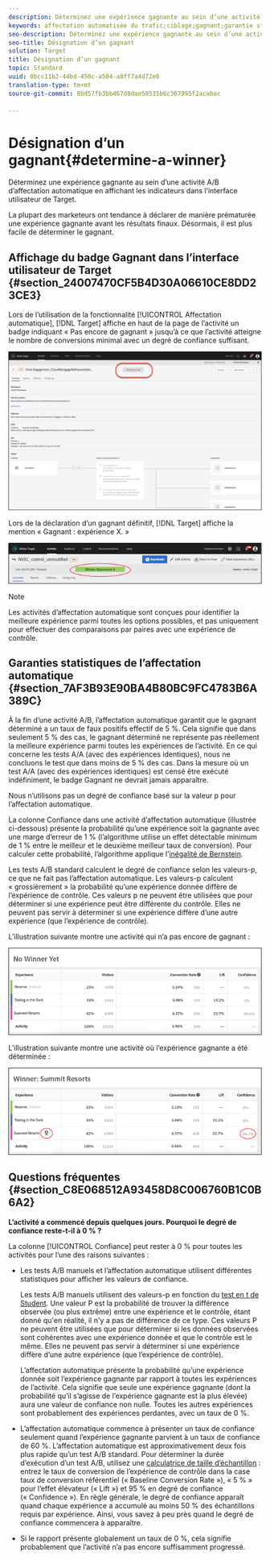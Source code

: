 ```yaml
---
description: Déterminez une expérience gagnante au sein d’une activité A/B d’affectation automatique en affichant les indicateurs dans l’interface utilisateur de Target.
keywords: affectation automatisée du trafic;ciblage;gagnant;garantie statistique;confiance;désignation d’un gagnant
seo-description: Déterminez une expérience gagnante au sein d’une activité A/B d’affectation automatique en affichant les indicateurs dans l’interface utilisateur de Target.
seo-title: Désignation d’un gagnant
solution: Target
title: Désignation d’un gagnant
topic: Standard
uuid: 0bcc11b2-44bd-450c-a504-a8ff7a4d72e6
translation-type: tm+mt
source-git-commit: 8bd57fb3bb467d8dae50535b6c367995f2acabac

---
```



# Désignation d’un gagnant{#determine-a-winner}

Déterminez une expérience gagnante au sein d’une activité A/B d’affectation automatique en affichant les indicateurs dans l’interface utilisateur de Target.

La plupart des marketeurs ont tendance à déclarer de manière prématurée une expérience gagnante avant les résultats finaux. Désormais, il est plus facile de déterminer le gagnant.

## Affichage du badge Gagnant dans l’interface utilisateur de Target {#section_24007470CF5B4D30A06610CE8DD23CE3}

Lors de l’utilisation de la fonctionnalité [!UICONTROL Affectation automatique], [!DNL Target] affiche en haut de la page de l’activité un badge indiquant « Pas encore de gagnant » jusqu’à ce que l’activité atteigne le nombre de conversions minimal avec un degré de confiance suffisant.

![Badge Sans gagnant](/help/c-activities/automated-traffic-allocation/assets/no-winner.png)

Lors de la déclaration d’un gagnant définitif, [!DNL Target] affiche la mention « Gagnant : expérience X. »

![](assets/auto_traffic_winner.png)

>[!NOTE]
>
>Les activités d’affectation automatique sont conçues pour identifier la meilleure expérience parmi toutes les options possibles, et pas uniquement pour effectuer des comparaisons par paires avec une expérience de contrôle.

## Garanties statistiques de l’affectation automatique {#section_7AF3B93E90BA4B80BC9FC4783B6A389C}

À la fin d’une activité A/B, l’affectation automatique garantit que le gagnant déterminé a un taux de faux positifs effectif de 5 %. Cela signifie que dans seulement 5 % des cas, le gagnant déterminé ne représente pas réellement la meilleure expérience parmi toutes les expériences de l’activité. En ce qui concerne les tests A/A (avec des expériences identiques), nous ne concluons le test que dans moins de 5 % des cas. Dans la mesure où un test A/A (avec des expériences identiques) est censé être exécuté indéfiniment, le badge Gagnant ne devrait jamais apparaître.

Nous n’utilisons pas un degré de confiance basé sur la valeur p pour l’affectation automatique.

La colonne Confiance dans une activité d’affectation automatique (illustrée ci-dessous) présente la probabilité qu’une expérience soit la gagnante avec une marge d’erreur de 1 % (l’algorithme utilise un effet détectable minimum de 1 % entre le meilleur et le deuxième meilleur taux de conversion). Pour calculer cette probabilité, l’algorithme applique l’[inégalité de Bernstein](https://en.wikipedia.org/wiki/Bernstein_inequalities_(probability_theory)).

Les tests A/B standard calculent le degré de confiance selon les valeurs-p, ce que ne fait pas l’affectation automatique. Les valeurs-p calculent « grossièrement » la probabilité qu’une expérience donnée diffère de l’expérience de contrôle. Ces valeurs p ne peuvent être utilisées que pour déterminer si une expérience peut être différente du contrôle. Elles ne peuvent pas servir à déterminer si une expérience diffère d’une autre expérience (que l’expérience de contrôle).

L’illustration suivante montre une activité qui n’a pas encore de gagnant :

![](assets/no_winner.png)

L’illustration suivante montre une activité où l’expérience gagnante a été déterminée :

![](assets/winner_found.png)

## Questions fréquentes {#section_C8E068512A93458D8C006760B1C0B6A2}

**L’activité a commencé depuis quelques jours. Pourquoi le degré de confiance reste-t-il à 0 % ?**

La colonne [!UICONTROL Confiance] peut rester à 0 % pour toutes les activités pour l’une des raisons suivantes :

* Les tests A/B manuels et l’affectation automatique utilisent différentes statistiques pour afficher les valeurs de confiance.

   Les tests A/B manuels utilisent des valeurs-p en fonction du [test en t de Student](https://en.wikipedia.org/wiki/Student%27s_t-test). Une valeur P est la probabilité de trouver la différence observée (ou plus extrême) entre une expérience et le contrôle, étant donné qu&#39;en réalité, il n&#39;y a pas de différence de ce type. Ces valeurs P ne peuvent être utilisées que pour déterminer si les données observées sont cohérentes avec une expérience donnée et que le contrôle est le même. Elles ne peuvent pas servir à déterminer si une expérience diffère d’une autre expérience (que l’expérience de contrôle).

   L’affectation automatique présente la probabilité qu’une expérience donnée soit l’expérience gagnante par rapport à toutes les expériences de l’activité. Cela signifie que seule une expérience gagnante (dont la probabilité qu’il s’agisse de l’expérience gagnante est la plus élevée) aura une valeur de confiance non nulle. Toutes les autres expériences sont probablement des expériences perdantes, avec un taux de 0 %.

* L’affectation automatique commence à présenter un taux de confiance seulement quand l’expérience gagnante parvient à un taux de confiance de 60 %. L’affectation automatique est approximativement deux fois plus rapide qu’un test A/B standard. Pour déterminer la durée d’exécution d’un test A/B, utilisez une [calculatrice de taille d’échantillon](https://docs.adobe.com/content/target-microsite/testcalculator.html) : entrez le taux de conversion de l’expérience de contrôle dans la case taux de conversion référentiel (« Baseline Conversion Rate »), « 5 % » pour l’effet élévateur (« Lift ») et 95 % en degré de confiance (« Confidence »). En règle générale, le degré de confiance apparaît quand chaque expérience a accumulé au moins 50 % des échantillons requis par expérience. Ainsi, vous savez à peu près quand le degré de confiance commencera à apparaître.
* Si le rapport présente globalement un taux de 0 %, cela signifie probablement que l’activité n’a pas encore suffisamment progressé.

